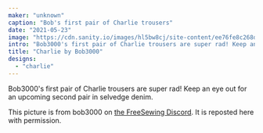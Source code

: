 ```yaml
---
maker: "unknown"
caption: "Bob's first pair of Charlie trousers"
date: "2021-05-23"
image: "https://cdn.sanity.io/images/hl5bw8cj/site-content/ee76fe8c268daeeccaf13b26086bd70e4f8537b0-1200x1600.jpg"
intro: "Bob3000's first pair of Charlie trousers are super rad! Keep an eye out for an upcoming second pair in selvedge denim."
title: "Charlie by Bob3000"
designs:
  - "charlie"
---
```



Bob3000's first pair of Charlie trousers are super rad! Keep an eye out for an upcoming second pair in selvedge denim.

<Note>

This picture is from bob3000 on [the FreeSewing Discord](https://discord.freesewing.org/). It is reposted here with permission.

</Note>

